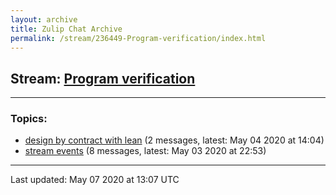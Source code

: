 ```yaml
---
layout: archive
title: Zulip Chat Archive
permalink: /stream/236449-Program-verification/index.html
---
```


## Stream: [Program verification](https://leanprover-community.github.io/archive/stream/236449-Program-verification/index.html)
---

### Topics:

* [design by contract with lean](topic/design.20by.20contract.20with.20lean.html) (2 messages, latest: May 04 2020 at 14:04)
* [stream events](topic/stream.20events.html) (8 messages, latest: May 03 2020 at 22:53)

<hr><p>Last updated: May 07 2020 at 13:07 UTC</p>